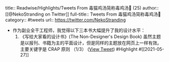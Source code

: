 title:: Readwise/Highlights/Tweets From 毒猫鸡汤简称毒鸡汤🤔 (25)
author:: [[@NekoStranding on Twitter]]
full-title:: Tweets From 毒猫鸡汤简称毒鸡汤🤔
category:: #tweets
url:: https://twitter.com/NekoStranding

- 作为副业全干工程师，我觉得以下三本书大幅提升了我的设计水平：
  1. 《写给大家看的设计书》(The Non-Designer's Design Book) 虽然主题是以报刊、书籍为主的平面设计，但是同样的主题放在网页上一样有效。主要关键字是 CRAP 原则
  （1/3） ([View Tweet](https://twitter.com/NekoStranding/status/1371399222868676609)) #Highlight #[[2021-05-27]]